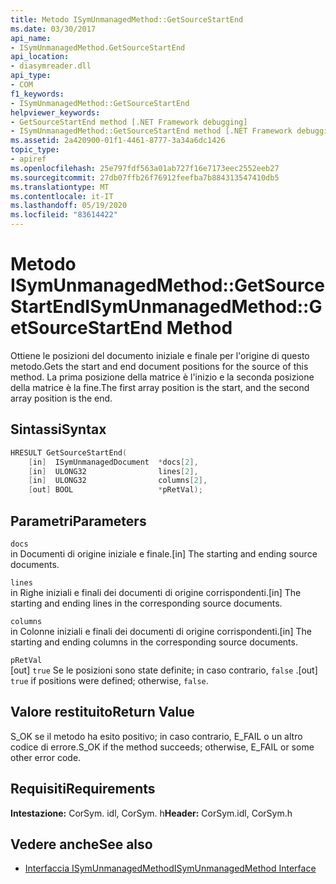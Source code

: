 ```yaml
---
title: Metodo ISymUnmanagedMethod::GetSourceStartEnd
ms.date: 03/30/2017
api_name:
- ISymUnmanagedMethod.GetSourceStartEnd
api_location:
- diasymreader.dll
api_type:
- COM
f1_keywords:
- ISymUnmanagedMethod::GetSourceStartEnd
helpviewer_keywords:
- GetSourceStartEnd method [.NET Framework debugging]
- ISymUnmanagedMethod::GetSourceStartEnd method [.NET Framework debugging]
ms.assetid: 2a420900-01f1-4461-8777-3a34a6dc1426
topic_type:
- apiref
ms.openlocfilehash: 25e797fdf563a01ab727f16e7173eec2552eeb27
ms.sourcegitcommit: 27db07ffb26f76912feefba7b884313547410db5
ms.translationtype: MT
ms.contentlocale: it-IT
ms.lasthandoff: 05/19/2020
ms.locfileid: "83614422"
---
```

# <a name="isymunmanagedmethodgetsourcestartend-method"></a><span data-ttu-id="f912a-102">Metodo ISymUnmanagedMethod::GetSourceStartEnd</span><span class="sxs-lookup"><span data-stu-id="f912a-102">ISymUnmanagedMethod::GetSourceStartEnd Method</span></span>
<span data-ttu-id="f912a-103">Ottiene le posizioni del documento iniziale e finale per l'origine di questo metodo.</span><span class="sxs-lookup"><span data-stu-id="f912a-103">Gets the start and end document positions for the source of this method.</span></span> <span data-ttu-id="f912a-104">La prima posizione della matrice è l'inizio e la seconda posizione della matrice è la fine.</span><span class="sxs-lookup"><span data-stu-id="f912a-104">The first array position is the start, and the second array position is the end.</span></span>  
  
## <a name="syntax"></a><span data-ttu-id="f912a-105">Sintassi</span><span class="sxs-lookup"><span data-stu-id="f912a-105">Syntax</span></span>  
  
```cpp  
HRESULT GetSourceStartEnd(  
    [in]  ISymUnmanagedDocument  *docs[2],  
    [in]  ULONG32                lines[2],  
    [in]  ULONG32                columns[2],  
    [out] BOOL                   *pRetVal);  
```  
  
## <a name="parameters"></a><span data-ttu-id="f912a-106">Parametri</span><span class="sxs-lookup"><span data-stu-id="f912a-106">Parameters</span></span>  
 `docs`  
 <span data-ttu-id="f912a-107">in Documenti di origine iniziale e finale.</span><span class="sxs-lookup"><span data-stu-id="f912a-107">[in] The starting and ending source documents.</span></span>  
  
 `lines`  
 <span data-ttu-id="f912a-108">in Righe iniziali e finali dei documenti di origine corrispondenti.</span><span class="sxs-lookup"><span data-stu-id="f912a-108">[in] The starting and ending lines in the corresponding source documents.</span></span>  
  
 `columns`  
 <span data-ttu-id="f912a-109">in Colonne iniziali e finali dei documenti di origine corrispondenti.</span><span class="sxs-lookup"><span data-stu-id="f912a-109">[in] The starting and ending columns in the corresponding source documents.</span></span>  
  
 `pRetVal`  
 <span data-ttu-id="f912a-110">[out] `true` Se le posizioni sono state definite; in caso contrario, `false` .</span><span class="sxs-lookup"><span data-stu-id="f912a-110">[out] `true` if positions were defined; otherwise, `false`.</span></span>  
  
## <a name="return-value"></a><span data-ttu-id="f912a-111">Valore restituito</span><span class="sxs-lookup"><span data-stu-id="f912a-111">Return Value</span></span>  
 <span data-ttu-id="f912a-112">S_OK se il metodo ha esito positivo; in caso contrario, E_FAIL o un altro codice di errore.</span><span class="sxs-lookup"><span data-stu-id="f912a-112">S_OK if the method succeeds; otherwise, E_FAIL or some other error code.</span></span>  
  
## <a name="requirements"></a><span data-ttu-id="f912a-113">Requisiti</span><span class="sxs-lookup"><span data-stu-id="f912a-113">Requirements</span></span>  
 <span data-ttu-id="f912a-114">**Intestazione:** CorSym. idl, CorSym. h</span><span class="sxs-lookup"><span data-stu-id="f912a-114">**Header:** CorSym.idl, CorSym.h</span></span>  
  
## <a name="see-also"></a><span data-ttu-id="f912a-115">Vedere anche</span><span class="sxs-lookup"><span data-stu-id="f912a-115">See also</span></span>

- [<span data-ttu-id="f912a-116">Interfaccia ISymUnmanagedMethod</span><span class="sxs-lookup"><span data-stu-id="f912a-116">ISymUnmanagedMethod Interface</span></span>](isymunmanagedmethod-interface.md)
